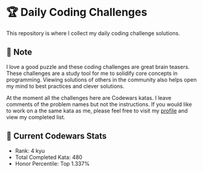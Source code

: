 # :trophy: Daily Coding Challenges

This repository is where I collect my daily coding challenge solutions.

## :notebook: Note

I love a good puzzle and these coding challenges are great brain teasers. These challenges are a study tool for me to solidify core concepts in programming. Viewing solutions of others in the community also helps open my mind to best practices and clever solutions. 

At the moment all the challenges here are Codewars katas. I leave comments of the problem names but not the instructions. If you would like to work on a the same kata as me, please feel free to visit my [profile](https://www.codewars.com/users/timleungtech/) and view my completed list.

## :medal_sports: Current Codewars Stats

* Rank: 4 kyu
* Total Completed Kata: 480
* Honor Percentile: Top 1.337%

